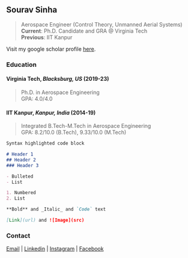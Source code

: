 ## Sourav Sinha
>
> Aerospace Engineer (Control Theory, Unmanned Aerial Systems)  \
> **Current**: Ph.D. Candidate and GRA @ Virginia Tech  \
> **Previous**: IIT Kanpur


Visit my google scholar profile [here](https://scholar.google.co.in/citations?user=lNqewX0AAAAJ&hl=en&inst=13410158990364976897).


### Education
#### Virginia Tech, *Blacksburg, US* (2019-23)
>
> Ph.D. in Aerospace Engineering \
> GPA: 4.0/4.0

#### IIT Kanpur, *Kanpur, India* (2014-19)
>
> Integrated B.Tech-M.Tech in Aerospace Engineering  \
> GPA: 8.2/10.0 (B.Tech), 9.33/10.0 (M.Tech)


```markdown
Syntax highlighted code block

# Header 1
## Header 2
### Header 3

- Bulleted
- List

1. Numbered
2. List

**Bold** and _Italic_ and `Code` text

[Link](url) and ![Image](src)
```

### Contact
[Email](mailto:srvsinha@vt.edu) | [Linkedin](https://www.linkedin.com/in/sourav-sinha-7a8380b8/) | [Instagram](https://www.instagram.com/srvsinha186/) | [Facebook](https://www.facebook.com/srvgr8/)
